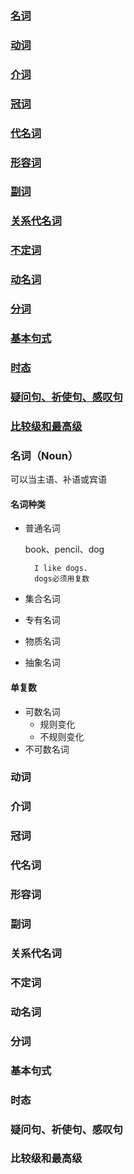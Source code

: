 ### [名词](#名词Noun)   
### [动词](#动词)
### [介词](#介词)
### [冠词](#冠词)
### [代名词](#代名词)
### [形容词](#形容词)
### [副词](#副词)
### [关系代名词](#关系代名词)
### [不定词](#不定词)
### [动名词](#动名词)
### [分词](#分词)
### [基本句式](#基本句式)
### [时态](#时态)
### [疑问句、祈使句、感叹句](#疑问句、祈使句、感叹句)
### [比较级和最高级](#比较级和最高级)

### 名词（Noun）

可以当主语、补语或宾语

#### 名词种类

- 普通名词  

    book、pencil、dog
    
        I like dogs.
        dogs必须用复数


- 集合名词
- 专有名词
- 物质名词
- 抽象名词
#### 单复数
- 可数名词
    - 规则变化
    - 不规则变化
- 不可数名词


### 动词
### 介词
### 冠词
### 代名词
### 形容词
### 副词
### 关系代名词
### 不定词
### 动名词
### 分词
### 基本句式
### 时态
### 疑问句、祈使句、感叹句
### 比较级和最高级
